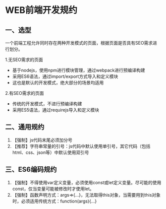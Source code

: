 # WEB前端开发规约

## 一、选型
一个前端工程允许同时存在两种开发模式的页面，根据页面是否具有SEO需求进行划分。  

1.无SEO需求的页面
- 基于nodejs，使用npm进行模块管理，通过webpack进行预编译构建  
- 采用ES6语法，通过import/export方式导入和定义模块  
- 这也是默认的开发模式，绝大部分的场景均适用  

2.有SEO需求的页面  
- 传统的开发模式，不进行预编译构建
- 采用ES5语法，通过requirejs导入和定义模块

## 二、通用规约

1. 【强制】js代码末尾必须加分号
2. 【推荐】字符串常量的引号：js代码中默认使用单引号，其它代码（包括html、css、json等）中默认使用双引号

## 三、ES6编码规约

1. 【强制】不得使用var定义变量，必须使用const或let定义变量。尽可能的使用const，仅当变量可能被修改时才使用let。
2. 【强制】函数声明方式：args=>{...}，无法取得this对象，当需要用到this对象时，必须适用传统方式：function(args){...}
